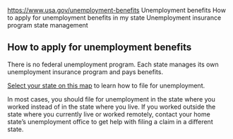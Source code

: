 

https://www.usa.gov/unemployment-benefits
Unemployment benefits
How to apply for unemployment benefits in my state
Unemployment insurance program state management

**How to apply for unemployment benefits**
------------------------------------------

There is no federal unemployment program. Each state manages its own unemployment insurance program and pays benefits.

[Select your state on this map](https://www.careeronestop.org/LocalHelp/UnemploymentBenefits/unemployment-benefits.aspx)
to learn how to file for unemployment.

In most cases, you should file for unemployment in the state where you worked instead of in the state where you live. If you worked outside the state where you currently live or worked remotely, contact your home state’s unemployment office to get help with filing a claim in a different state.
